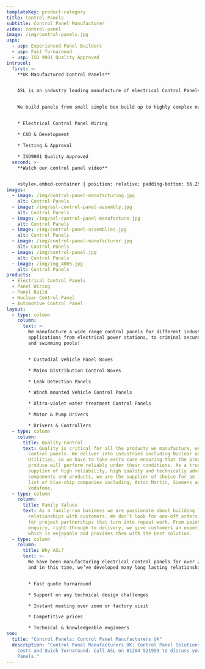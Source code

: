 ```yaml
---
templateKey: product-category
title: Control Panels
subtitle: Control Panel Manufacturer
video: control-panel
image: /img/control-panels.jpg
usps:
  - usp: Experienced Panel Builders
  - usp: Fast Turnaround
  - usp: ISO 9001 Quality Approved
introcol:
  first: >-
    **UK Manufactured Control Panels**


    ASL is an industry leading manufacture of electrical Control Panels.


    We build panels from small simple box build up to highly complex nuclear control boxes. We supply into a range of industries including; Automotive, Utilities and Test & Measurement.


    * Electrical Control Panel Wiring

    * CAD & Development 

    * Testing & Approval

    * ISO9001 Quality Approved
  second: >-
    **Watch our control panel video**


    <style>.embed-container { position: relative; padding-bottom: 56.25%; height: 0; overflow: hidden; max-width: 100%; } .embed-container iframe, .embed-container object, .embed-container embed { position: absolute; top: 0; left: 0; width: 100%; height: 100%; }</style><div class='embed-container'><iframe src='https://www.youtube.com/embed/BG1WAnAd6mI?loop=1&playlist=BG1WAnAd6mI' frameborder='0' allowfullscreen></iframe></div>
images:
  - image: /img/control-panel-manufacturing.jpg
    alt: Control Panels
  - image: /img/asl-control-panel-assembly.jpg
    alt: Control Panels
  - image: /img/asl-control-panel-manufacture.jpg
    alt: Control Panels
  - image: /img/control-panel-assemblies.jpg
    alt: Control Panels
  - image: /img/control-panel-manufacturer.jpg
    alt: Control Panels
  - image: /img/control-panel.jpg
    alt: Control Panels
  - image: /img/img_4005.jpg
    alt: Control Panels
products:
  - Electrical Control Panels
  - Panel Wiring
  - Panel Build
  - Nuclear Control Panel
  - Automotive Control Panel
layout:
  - type: column
    column:
      text: >-
        We manufacture a wide range control panels for different industries and
        applications from electrical power stations, to criminal secure vehicles
        and swimming pools!


        * Custodial Vehicle Panel Boxes

        * Mains Distribution Control Boxes

        * Leak Detection Panels

        * Winch mounted Vehicle Control Panels

        * Ultra-violet water treatment Control Panels

        * Motor & Pump Drivers

        * Drivers & Controllers
  - type: column
    column:
      title: Quality Control
      text: Quality is critical for all the products we manufacture, especially
        control panels. We deliver into industries including Nuclear and
        Utilities, so we have to take extra care ensuring that the products we
        produce will perform reliably under their conditions. As a trusted
        supplier of high reliability, high quality and technically advanced
        components and products, we are the supplier of choice for an impressive
        list of blue-chip companies including; Aston Martin, Siemens and
        Vodafone.
  - type: column
    column:
      title: Family Values
      text: As a family-run business we are passionate about building long lasting
        relationships with customers. We don’t look for one-off orders, we look
        for project partnerships that turn into repeat work. From point of
        enquiry, right through to delivery, we give customers an experience
        which is enjoyable and provides them with the best solution.
  - type: column
    column:
      title: Why ASL?
      text: >-
        We have been manufacturing electrical control panels for over 20 years
        and in this time, we’ve developed many long lasting relationships.


        * Fast quote turnaround

        * Support on any technical design challenges

        * Instant meeting over zoom or factory visit

        * Competitive prices

        * Technical & knowledgeable engineers
seo:
  title: "Control Panels: Control Panel Manufacturers UK"
  description: "Control Panel Manufacturers UK: Control Panel Solutions at Low
    Costs and Quick Turnaround. Call ASL on 01204 521999 to discuss your Control
    Panels."
---
```

